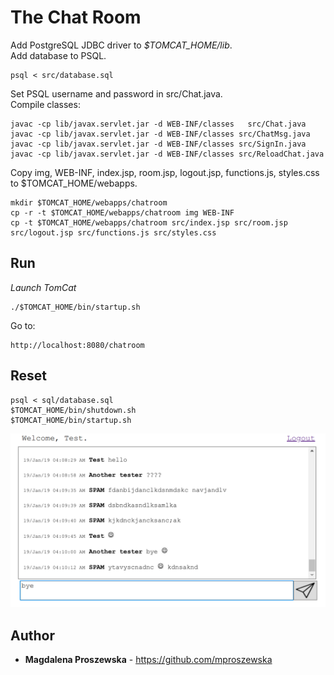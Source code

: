 # The Chat Room
Add PostgreSQL JDBC driver to *$TOMCAT_HOME/lib*. <br />
Add database to PSQL.
```
psql < src/database.sql
```
Set PSQL username and password in src/Chat.java. <br />
Compile classes:
```
javac -cp lib/javax.servlet.jar -d WEB-INF/classes   src/Chat.java 
javac -cp lib/javax.servlet.jar -d WEB-INF/classes src/ChatMsg.java
javac -cp lib/javax.servlet.jar -d WEB-INF/classes src/SignIn.java
javac -cp lib/javax.servlet.jar -d WEB-INF/classes src/ReloadChat.java
```
Copy img, WEB-INF, index.jsp, room.jsp, logout.jsp, functions.js, styles.css to $TOMCAT_HOME/webapps.
```
mkdir $TOMCAT_HOME/webapps/chatroom
cp -r -t $TOMCAT_HOME/webapps/chatroom img WEB-INF
cp -t $TOMCAT_HOME/webapps/chatroom src/index.jsp src/room.jsp src/logout.jsp src/functions.js src/styles.css
```
## Run
 *Launch TomCat*
```
./$TOMCAT_HOME/bin/startup.sh
```
Go to:
```
http://localhost:8080/chatroom
```
## Reset 
```
psql < sql/database.sql
$TOMCAT_HOME/bin/shutdown.sh
$TOMCAT_HOME/bin/startup.sh
```

![Alt text](img/ss.png "")
## Author
* **Magdalena Proszewska** - https://github.com/mproszewska
